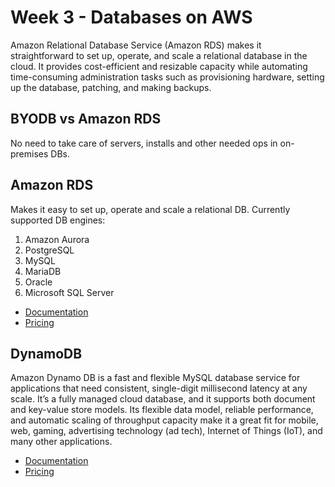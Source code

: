 # Week 3 - Databases on AWS
Amazon Relational Database Service (Amazon RDS) makes it straightforward to set up, operate, and scale a relational database in the cloud. It provides cost-efficient and resizable capacity while automating time-consuming administration tasks such
as provisioning hardware, setting up the database, patching, and making backups.



## BYODB vs Amazon RDS

No need to take care of servers, installs and other needed ops in on-premises DBs.

## Amazon RDS

Makes it easy to set up, operate and scale a relational DB.
Currently supported DB engines:

  1. Amazon Aurora
  2. PostgreSQL
  3. MySQL
  4. MariaDB
  5. Oracle
  6. Microsoft SQL Server

  
  * [Documentation](https://aws.amazon.com/rds/)
  * [Pricing](https://aws.amazon.com/rds/pricing/)


## DynamoDB

Amazon Dynamo DB is a fast and flexible MySQL database service for applications that need consistent, single-digit millisecond latency at any scale. It’s a fully managed cloud database, and it supports both document and key-value store models. Its flexible data model, reliable performance, and automatic scaling of throughput capacity make it a great fit for mobile, web, gaming, 
advertising technology (ad tech), Internet of Things (IoT), and many other applications. 

  * [Documentation](https://aws.amazon.com/dynamodb)
  * [Pricing](https://aws.amazon.com/dynamodb/pricing/)
